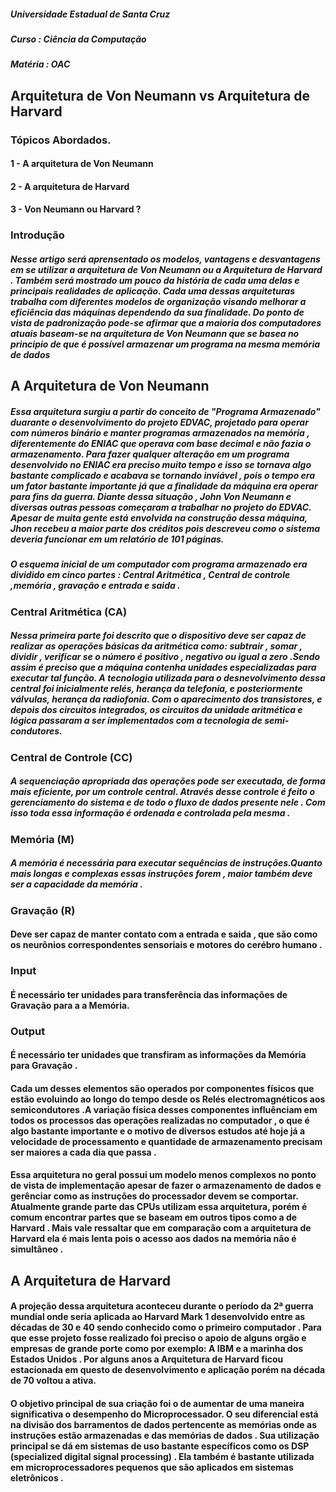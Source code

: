 
##### Universidade Estadual de Santa Cruz
##### Curso : Ciência da Computação 
##### Matéria : OAC

## Arquitetura de Von Neumann vs Arquitetura de Harvard

### Tópicos Abordados.
#### 1   - A arquitetura de Von Neumann 
#### 2   - A arquitetura de Harvard
#### 3   - Von Neumann ou Harvard ?

### Introdução

##### Nesse artigo será aprensentado os modelos, vantagens e desvantagens em se utilizar a arquitetura de Von Neumann ou a Arquitetura de Harvard . Também será mostrado um pouco da história de cada uma delas e principais realidades de aplicação. Cada uma dessas arquiteturas trabalha com diferentes modelos de organização visando melhorar a eficiência das máquinas dependendo da sua finalidade. Do ponto de vista de padronização pode-se afirmar que a maioria dos computadores atuais baseam-se na arquitetura de Von Neumann que se basea no principio de que é possível armazenar um programa na mesma memória de dados

## A Arquitetura de Von Neumann 

##### Essa arquitetura surgiu a partir do conceito de "Programa Armazenado" duarante o desenvolvimento do projeto EDVAC, projetado para operar com números binário e manter programas armazenados na memória , diferentemente do ENIAC que operava com base decimal e não fazia o armazenamento. Para  fazer qualquer alteração em um programa desenvolvido no ENIAC era preciso muito tempo e isso se tornava algo bastante complicado e acabava se tornando inviável , pois o tempo era um fator bastante importante já que a finalidade da máquina era operar para fins da guerra. Diante dessa situação , John Von Neumann e diversas outras pessoas começaram a trabalhar no projeto do EDVAC. Apesar de muita gente está envolvida na construção dessa máquina, Jhon recebeu a maior parte dos créditos pois descreveu como o sistema deveria funcionar em um relatório de 101 páginas.
##### O esquema inicial de um computador com programa armazenado era dividido em cinco partes : Central Aritmética , Central de controle ,memória , gravação e entrada e saida .

### Central Aritmética (CA)
##### Nessa primeira parte foi descrito que o dispositivo deve ser capaz de realizar as operações básicas da aritmética como: subtrair , somar , dividir , verificar se o número é positivo , negativo ou igual a zero .Sendo assim é preciso que a máquina contenha unidades especializadas para executar tal função. A tecnologia utilizada para o desnevolvimento dessa central foi inicialmente relés, herança da telefonia, e posteriormente válvulas, herança da radiofonia. Com o aparecimento dos transistores, e depois dos circuitos integrados, os circuitos da unidade aritmética e lógica passaram a ser implementados com a tecnologia de semi-condutores. 

### Central de Controle (CC)
#####  A sequenciação apropriada das operações pode ser executada, de forma mais eficiente, por um controle central. Através desse controle é feito o gerenciamento do sistema e de todo o fluxo de dados presente nele . Com isso toda essa informação é ordenada e controlada pela mesma .

### Memória (M) 
##### A memória é necessária para executar sequências de instruções.Quanto mais longas e complexas essas instruções forem , maior também deve ser a capacidade da memória .

### Gravação (R) 

#### Deve ser capaz de manter contato com a entrada e saida , que são como os neurônios correspondentes sensoriais e motores do cerébro humano .

### Input 
#### É necessário ter unidades para transferência das informações de Gravação para a a Memória.

### Output 
#### É necessário ter unidades que transfiram as informações da Memória para Gravação . 


#### Cada um desses elementos  são operados por componentes físicos que estão evoluindo ao longo do tempo desde os Relés electromagnéticos aos semicondutores .A variação física desses componentes influênciam em todos os processos das operações realizadas no computador , o que é algo bastante importante e o motivo de diversos estudos até hoje já a velocidade de processamento e quantidade de armazenamento precisam ser maiores a cada dia que passa .     
#### Essa arquitetura no geral possui um modelo menos complexos no ponto de vista de implementação apesar de fazer o armazenamento de dados e gerênciar como as instruções do processador devem se comportar. Atualmente grande parte das CPUs utilizam essa arquitetura, porém é comum encontrar partes que se baseam em outros tipos como a de Harvard . Mais vale ressaltar que em comparação com a arquitetura de Harvard ela é mais lenta pois o acesso aos dados na memória não é simultâneo .


## A Arquitetura de Harvard
#### A projeção dessa arquitetura aconteceu durante o período da 2ª guerra mundial onde seria aplicada ao Harvard Mark 1 desenvolvido entre as décadas de 30 e 40 sendo conhecido como o primeiro computador . Para que esse projeto fosse realizado foi preciso o apoio de alguns orgão e empresas de grande porte como por exemplo: A IBM e a marinha dos Estados Unidos . Por alguns anos a Arquitetura de Harvard ficou estacionada em questo de desenvolvimento e aplicação porém na década de 70 voltou a ativa.
#### O objetivo principal de sua criação foi o de aumentar de uma maneira significativa o desempenho do Microprocessador. O seu diferencial está na divisão dos barramentos de dados pertencente as memórias onde as instruções estão armazenadas e das memórias de dados . Sua utilização principal se dá em sistemas de uso bastante específicos como os DSP (specialized digital signal processing) . Ela também é bastante utilizada em microprocessadores pequenos que são aplicados em sistemas eletrônicos . 





